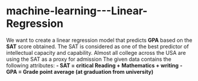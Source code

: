# machine-learning---Linear-Regression
We want to create a linear regression model that predicts **GPA** based on the **SAT** score obtained. The SAT is considered as one of the best predictor of intellectual capacity and capability. Almost all college across the USA are using the SAT as a proxy for admission 
The given data contains the following attributes:
**- SAT = critical Reading + Mathematics + writing** 
**- GPA = Grade point average (at graduation from university)**

